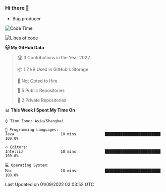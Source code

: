 ### Hi there 👋
* Bug producer
<!--START_SECTION:waka-->
![Code Time](http://img.shields.io/badge/Code%20Time-696%20hrs-blue)

![Lines of code](https://img.shields.io/badge/From%20Hello%20World%20I%27ve%20Written-5%20Thousand%20lines%20of%20code-blue)

**🐱 My GitHub Data** 

> 🏆 3 Contributions in the Year 2022
 > 
> 📦 1.7 kB Used in GitHub's Storage 
 > 
> 🚫 Not Opted to Hire
 > 
> 📜 5 Public Repositories 
 > 
> 🔑 2 Private Repositories  
 > 
📊 **This Week I Spent My Time On** 

```text
⌚︎ Time Zone: Asia/Shanghai

💬 Programming Languages: 
Java                     18 mins             █████████████████████████   100.0%

🔥 Editors: 
IntelliJ                 18 mins             █████████████████████████   100.0%

💻 Operating System: 
Mac                      18 mins             █████████████████████████   100.0%

```


 Last Updated on 01/09/2022 02:03:52 UTC
<!--END_SECTION:waka-->
